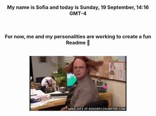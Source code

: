 


<div align="center">
<h3 >My name is Sofia and today is Sunday, 19 September, 14:16 GMT-4</h3><br>
<h3 >For now, me and my personalities are working to create a fun Readme 👋
</h3><br>
<img src='img/dwight.gif' alt='working...'/>
</div>

